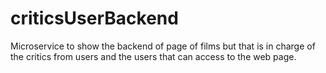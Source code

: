 # criticsUserBackend
Microservice to show the backend of page of films but that is in charge of the critics from users and the users that can access to the web page.
